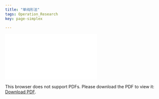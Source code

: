 ```yaml
---
title: "单纯形法"
tags: Operation_Research
key: page-simplex

---
```




<!--more-->

<object data="../../../assets/images/simplex.pdf" type="application/pdf" width="700px" height="700px">
    <embed src="../../../assets/images/simplex.pdf">
        <p>This browser does not support PDFs. Please download the PDF to view it: <a href="../../../assets/images/simplex.pdf">Download PDF</a>.</p>
    </embed>
</object>

